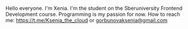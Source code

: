   Hello everyone. 
  I'm Xenia. 
  I'm the student on the Sberuniversity Frontend 
    Development course.
  Programming is my passion for now.
  How to reach me: https://t.me/Ksenia_the_cloud 
    or gorbunovaksenia@gmail.com



